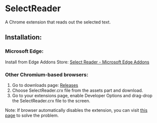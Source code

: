 # SelectReader
A Chrome extension that reads out the selected text.

## Installation:

### Microsoft Edge:
Install from Edge Addons Store: [Select Reader - Microsoft Edge Addons](https://microsoftedge.microsoft.com/addons/detail/selectreader/jkckfgkbdenicbejhidflkkbbmgngfog)

### Other Chromium-based browsers:
1) Go to downloads page: [Releases](https://github.com/Segilmez06/SelectReader/releases/latest)
2) Choose SelectReader.crx file from the assets part and download.
3) Go to your extensions page, enable Developer Options and drag-drop the SelectReader.crx file to the screen.

Note: If browser automatically disables the extension, you can visit [this page](https://techjourney.net/chrome-edge-disables-crx-installed-extensions-workarounds-to-turn-on/) to solve the problem.
